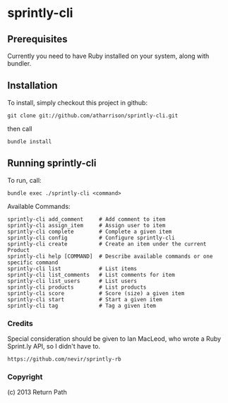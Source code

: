 sprintly-cli
============

## Prerequisites

Currently you need to have Ruby installed on your system, along with bundler.

## Installation

To install, simply checkout this project in github:

    git clone git://github.com/atharrison/sprintly-cli.git

then call

    bundle install

## Running sprintly-cli

To run, call:

    bundle exec ./sprintly-cli <command>


Available Commands:

    sprintly-cli add_comment     # Add comment to item
    sprintly-cli assign_item     # Assign user to item
    sprintly-cli complete        # Complete a given item
    sprintly-cli config          # Configure sprintly-cli
    sprintly-cli create          # Create an item under the current Product
    sprintly-cli help [COMMAND]  # Describe available commands or one specific command
    sprintly-cli list            # List items
    sprintly-cli list_comments   # List comments for item
    sprintly-cli list_users      # List users
    sprintly-cli products        # List products
    sprintly-cli score           # Score (size) a given item
    sprintly-cli start           # Start a given item
    sprintly-cli tag             # Tag a given item


### Credits

Special consideration should be given to Ian MacLeod, who wrote a Ruby Sprint.ly API, so I didn't have to.

    https://github.com/nevir/sprintly-rb

### Copyright

(c) 2013 Return Path
